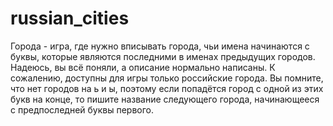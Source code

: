 # russian_cities
Города - игра, где нужно вписывать города, чьи имена начинаются с буквы, которые являются последними в именах предыдущих городов.
Надеюсь, вы всё поняли, а описание нормально написаны.
К сожалению, доступны для игры только российские города.
Вы помните, что нет городов на ь и ы, поэтому если попадётся город с одной из этих букв на конце, то пишите название следующего города, начинающееся с предпоследней буквы первого.
